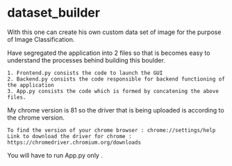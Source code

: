 # dataset_builder
With this one can create his own custom data set of image for the purpose of Image Classification.

Have segregated the application into 2 files so that is becomes easy to understand the processes behind building this boulder.

    1. Frontend.py consists the code to launch the GUI
    2. Backend.py consists the code responsible for backend functioning of the application
    3. App.py consists the code which is formed by concatening the above files.
    
 
My chrome version is 81 so the driver that is being uploaded is according to the chrome version.

    To find the version of your chrome browser : chrome://settings/help
    Link to download the driver for chrome : https://chromedriver.chromium.org/downloads

You will have to run App.py only .  
